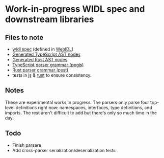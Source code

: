 # Work-in-progress WIDL spec and downstream libraries

## Files to note

- [widl spec](https://github.com/jsoverson/widl-wip/blob/master/widl-spec/widl.idl) (defined in [WebIDL](https://en.wikipedia.org/wiki/Web_IDL))
- [Generated TypeScript AST nodes](https://github.com/jsoverson/widl-wip/blob/master/widl-ast-js/src/generated.ts)
- [Generated Rust AST nodes](https://github.com/jsoverson/widl-wip/blob/master/widl-ast-rust/src/ast.rs)
- [TypeScript parser grammar (pegjs)](https://github.com/jsoverson/widl-wip/blob/master/widl-parser-js/widl.pegjs)
- [Rust parser grammar (pest)](https://github.com/jsoverson/widl-wip/blob/master/widl-parser-rust/src/widl.pest)
- tests in [js](https://github.com/jsoverson/widl-wip/tree/master/widl-parser-js/test) & [rust](https://github.com/jsoverson/widl-wip/blob/master/widl-parser-rust/src/lib.rs#L227-L464) to ensure consistency.

## Notes

These are experimental works in progress. The parsers only parse four top-level definitions right now: namespaces, interfaces, type definitions, and imports. The rest aren't difficult to add but there's only so much time in the day.

## Todo

- Finish parsers
- Add cross-parser serialization/deserialization tests
